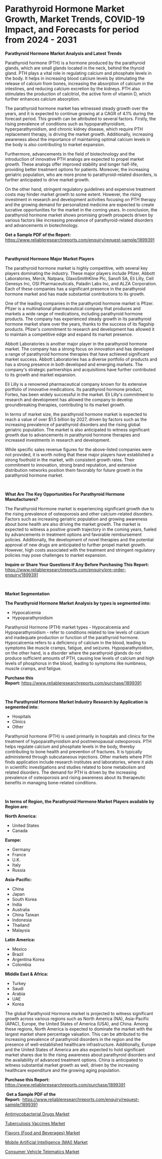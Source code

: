 <p><h1>Parathyroid Hormone Market Growth, Market Trends, COVID-19 Impact, and Forecasts for period from 2024 - 2031</h1></p><p><strong>Parathyroid Hormone Market Analysis and Latest Trends</strong></p>
<p><p>Parathyroid hormone (PTH) is a hormone produced by the parathyroid glands, which are small glands located in the neck, behind the thyroid gland. PTH plays a vital role in regulating calcium and phosphate levels in the body. It helps in increasing blood calcium levels by stimulating the release of calcium from bones, increasing the absorption of calcium in the intestines, and reducing calcium excretion by the kidneys. PTH also stimulates the production of calcitriol, the active form of vitamin D, which further enhances calcium absorption.</p><p>The parathyroid hormone market has witnessed steady growth over the years, and it is expected to continue growing at a CAGR of 4.1% during the forecast period. This growth can be attributed to several factors. Firstly, the rising prevalence of conditions such as hypoparathyroidism, hyperparathyroidism, and chronic kidney disease, which require PTH replacement therapy, is driving the market growth. Additionally, increasing awareness about the importance of maintaining optimal calcium levels in the body is also contributing to market expansion.</p><p>Furthermore, advancements in the field of biotechnology and the introduction of innovative PTH analogs are expected to propel market growth. These analogs offer improved stability and longer half-life, providing better treatment options for patients. Moreover, the increasing geriatric population, who are more prone to parathyroid-related disorders, is further anticipated to drive market growth.</p><p>On the other hand, stringent regulatory guidelines and expensive treatment costs may hinder market growth to some extent. However, the rising investment in research and development activities focusing on PTH therapy and the growing demand for personalized medicine are expected to create lucrative opportunities for the market in the coming years. In conclusion, the parathyroid hormone market shows promising growth prospects driven by various factors like increasing prevalence of parathyroid-related disorders and advancements in biotechnology.</p></p>
<p><strong>Get a Sample PDF of the Report:&nbsp;</strong> <a href="https://www.reliableresearchreports.com/enquiry/request-sample/1899391">https://www.reliableresearchreports.com/enquiry/request-sample/1899391</a></p>
<p>&nbsp;</p>
<p><strong>Parathyroid Hormone Major Market Players</strong></p>
<p><p>The parathyroid hormone market is highly competitive, with several key players dominating the industry. These major players include Pfizer, Abbott Laboratories, Merck, Natpara, GlaxoSmithKline Plc, Sanofi SA, Eli Lilly, Cell Genesys Inc, OSI Pharmaceuticals, Paladin Labs Inc, and ALZA Corporation. Each of these companies has a significant presence in the parathyroid hormone market and has made substantial contributions to its growth.</p><p>One of the leading companies in the parathyroid hormone market is Pfizer. Pfizer is a multinational pharmaceutical company that produces and markets a wide range of medications, including parathyroid hormone products. The company has experienced steady growth in its parathyroid hormone market share over the years, thanks to the success of its flagship products. Pfizer's commitment to research and development has allowed it to maintain a competitive edge and expand its market presence.</p><p>Abbott Laboratories is another major player in the parathyroid hormone market. The company has a strong focus on innovation and has developed a range of parathyroid hormone therapies that have achieved significant market success. Abbott Laboratories has a diverse portfolio of products and has a strong presence in both developed and emerging markets. The company's strategic partnerships and acquisitions have further contributed to its growth and market expansion.</p><p>Eli Lilly is a renowned pharmaceutical company known for its extensive portfolio of innovative medications. Its parathyroid hormone product, Forteo, has been widely successful in the market. Eli Lilly's commitment to research and development has allowed the company to develop groundbreaking therapies, contributing to its market growth.</p><p>In terms of market size, the parathyroid hormone market is expected to reach a value of over $1.5 billion by 2027, driven by factors such as the increasing prevalence of parathyroid disorders and the rising global geriatric population. The market is also anticipated to witness significant growth due to advancements in parathyroid hormone therapies and increased investments in research and development.</p><p>While specific sales revenue figures for the above-listed companies were not provided, it is worth noting that these major players have established a strong foothold in the market, with consistent growth rates. Their commitment to innovation, strong brand reputation, and extensive distribution networks position them favorably for future growth in the parathyroid hormone market.</p></p>
<p>&nbsp;</p>
<p><strong>What Are The Key Opportunities For Parathyroid Hormone Manufacturers?</strong></p>
<p><p>The Parathyroid Hormone market is experiencing significant growth due to the rising prevalence of osteoporosis and other calcium-related disorders. Factors such as increasing geriatric population and growing awareness about bone health are also driving the market growth. The market is expected to witness a positive growth trajectory in the coming years, fueled by advancements in treatment options and favorable reimbursement policies. Additionally, the development of novel therapies and the potential approval of new drugs are anticipated to further propel market growth. However, high costs associated with the treatment and stringent regulatory policies may pose challenges to market expansion.</p></p>
<p><strong>Inquire or Share Your Questions If Any Before Purchasing This Report:</strong> <a href="https://www.reliableresearchreports.com/enquiry/pre-order-enquiry/1899391">https://www.reliableresearchreports.com/enquiry/pre-order-enquiry/1899391</a></p>
<p>&nbsp;</p>
<p><strong>Market Segmentation</strong></p>
<p><strong>The Parathyroid Hormone Market Analysis by types is segmented into:</strong></p>
<p><ul><li>Hypocalcemia</li><li>Hypoparathyroidism</li></ul></p>
<p><p>Parathyroid Hormone (PTH) market types - Hypocalcemia and Hypoparathyroidism - refer to conditions related to low levels of calcium and inadequate production or function of the parathyroid hormone. Hypocalcemia refers to a deficiency of calcium in the blood, leading to symptoms like muscle cramps, fatigue, and seizures. Hypoparathyroidism, on the other hand, is a disorder where the parathyroid glands do not produce sufficient amounts of PTH, causing low levels of calcium and high levels of phosphorus in the blood, leading to symptoms like numbness, muscle cramps, and fatigue.</p></p>
<p><strong>Purchase this Report:&nbsp;</strong><a href="https://www.reliableresearchreports.com/purchase/1899391">https://www.reliableresearchreports.com/purchase/1899391</a></p>
<p>&nbsp;</p>
<p><strong>The Parathyroid Hormone Market Industry Research by Application is segmented into:</strong></p>
<p><ul><li>Hospitals</li><li>Clinics</li><li>Other</li></ul></p>
<p><p>Parathyroid hormone (PTH) is used primarily in hospitals and clinics for the treatment of hypoparathyroidism and postmenopausal osteoporosis. PTH helps regulate calcium and phosphate levels in the body, thereby contributing to bone health and prevention of fractures. It is typically administered through subcutaneous injections. Other markets where PTH finds application include research institutes and laboratories, where it aids in scientific investigations and studies related to bone metabolism and related disorders. The demand for PTH is driven by the increasing prevalence of osteoporosis and rising awareness about its therapeutic benefits in managing bone-related conditions.</p></p>
<p>&nbsp;</p>
<p><strong>In terms of Region, the Parathyroid Hormone Market Players available by Region are:</strong></p>
<p>
    <p> <strong> North America: </strong>
        <ul>
            <li>United States</li>
            <li>Canada</li>
        </ul>
        </p> 
    <p> <strong> Europe: </strong>
        <ul>
            <li>Germany</li>
            <li>France</li>
            <li>U.K.</li>
            <li>Italy</li>
            <li>Russia</li>
        </ul>
        </p> 
    <p> <strong> Asia-Pacific: </strong>
        <ul>
            <li>China</li>
            <li>Japan</li>
            <li>South Korea</li>
            <li>India</li>
            <li>Australia</li>
            <li>China Taiwan</li>
            <li>Indonesia</li>
            <li>Thailand</li>
            <li>Malaysia</li>
        </ul>
        </p> 
    <p> <strong> Latin America: </strong>
        <ul>
            <li>Mexico</li>
            <li>Brazil</li>
            <li>Argentina Korea</li>
            <li>Colombia</li>
        </ul>
        </p> 
    <p> <strong> Middle East & Africa: </strong>
        <ul>
            <li>Turkey</li>
            <li>Saudi</li>
            <li>Arabia</li>
            <li>UAE</li>
            <li>Korea</li>
        </ul>
    </p>
    </p>
<p><p>The global Parathyroid Hormone market is projected to witness significant growth across various regions such as North America (NA), Asia-Pacific (APAC), Europe, the United States of America (USA), and China. Among these regions, North America is expected to dominate the market with the largest market share percentage valuation. This can be attributed to the increasing prevalence of parathyroid disorders in the region and the presence of well-established healthcare infrastructure. Additionally, Europe and the United States of America are also expected to hold significant market shares due to the rising awareness about parathyroid disorders and the availability of advanced treatment options. China is anticipated to witness substantial market growth as well, driven by the increasing healthcare expenditure and the growing aging population.</p></p>
<p><strong>Purchase this Report: </strong><a href="https://www.reliableresearchreports.com/purchase/1899391">https://www.reliableresearchreports.com/purchase/1899391</a></p>
<p>&nbsp;<strong>Get a Sample PDF of the Report:&nbsp;&nbsp;</strong><a href="https://www.reliableresearchreports.com/enquiry/request-sample/1899391">https://www.reliableresearchreports.com/enquiry/request-sample/1899391</a></p>
<p><strong></strong></p>
<p><p><a href="https://github.com/Hassanmeister/Market-Research-Report-List-1/blob/main/antimycobacterial-drugs-market.md">Antimycobacterial Drugs Market</a></p><p><a href="https://github.com/bonganingubeni/Market-Research-Report-List-1/blob/main/tuberculosis-vaccines-market.md">Tuberculosis Vaccines Market</a></p><p><a href="https://medium.com/@jeromekling1967/flavors-food-and-beverages-market-size-reveals-the-best-marketing-channels-in-global-industry-7225a9d0eca3">Flavors (Food and Beverages) Market</a></p><p><a href="https://medium.com/@jeromekling1967/mobile-artificial-intelligence-mai-market-trends-and-market-analysis-forecasted-for-period-c7354153837f">Mobile Artificial Intelligence (MAI) Market</a></p><p><a href="https://medium.com/@jeromekling1967/consumer-vehicle-telematics-market-analysis-and-sze-forecasted-for-period-from-2024-to-2031-d54f3c605f2e">Consumer Vehicle Telematics Market</a></p></p>